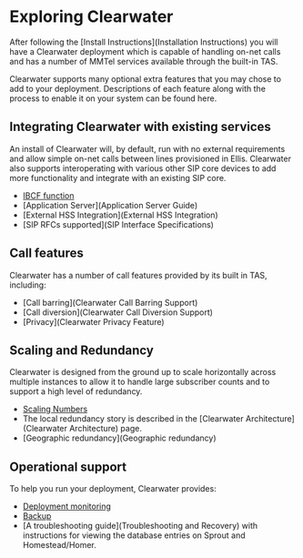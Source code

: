 # Exploring Clearwater

After following the [Install Instructions](Installation Instructions) you will have a Clearwater deployment which is capable of handling on-net calls and has a number of MMTel services available through the built-in TAS.

Clearwater supports many optional extra features that you may chose to add to your deployment.  Descriptions of each feature along with the process to enable it on your system can be found here.

## Integrating Clearwater with existing services

An install of Clearwater will, by default, run with no external requirements and allow simple on-net calls between lines provisioned in Ellis.  Clearwater also supports interoperating with various other SIP core devices to add more functionality and integrate with an existing SIP core.

* [IBCF function](IBCF)
* [Application Server](Application Server Guide)
* [External HSS Integration](External HSS Integration)
* [SIP RFCs supported](SIP Interface Specifications)

## Call features

Clearwater has a number of call features provided by its built in TAS, including:

* [Call barring](Clearwater Call Barring Support)
* [Call diversion](Clearwater Call Diversion Support)
* [Privacy](Clearwater Privacy Feature)

## Scaling and Redundancy

Clearwater is designed from the ground up to scale horizontally across multiple instances to allow it to handle large subscriber counts and to support a high level of redundancy.

* [Scaling Numbers](http://www.projectclearwater.org/technical/clearwater-performance/)
* The local redundancy story is described in the [Clearwater Architecture](Clearwater Architecture) page.
* [Geographic redundancy](Geographic redundancy)

## Operational support

To help you run your deployment, Clearwater provides:

* [Deployment monitoring](Cacti)
* [Backup](Backups)
* [A troubleshooting guide](Troubleshooting and Recovery) with instructions for viewing the database entries on Sprout and Homestead/Homer.